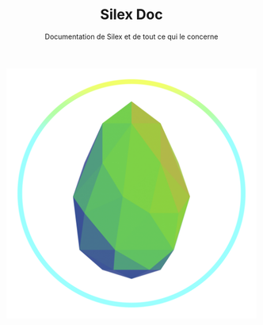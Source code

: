 





<header >
    <div>
        <h1>Silex Doc</h1>
        <p>Documentation de Silex et de tout ce qui le concerne</p> 
    </div>
</header>

![Test](../../static/img/silex_logo.png)